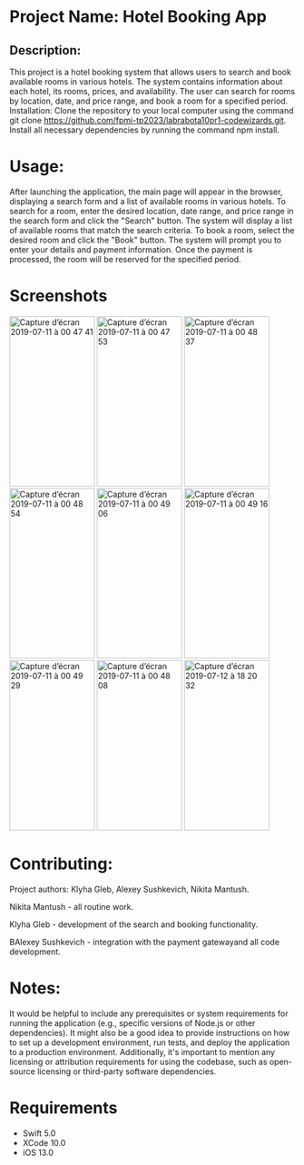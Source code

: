 # Project Name: Hotel Booking App
## Description:
This project is a hotel booking system that allows users to search and book available rooms in various hotels. The system contains information about each hotel, its rooms, prices, and availability. The user can search for rooms by location, date, and price range, and book a room for a specified period.
Installation:
Clone the repository to your local computer using the command git clone https://github.com/fpmi-tp2023/labrabota10pr1-codewizards.git.
Install all necessary dependencies by running the command npm install.
# Usage:
After launching the application, the main page will appear in the browser, displaying a search form and a list of available rooms in various hotels. To search for a room, enter the desired location, date range, and price range in the search form and click the "Search" button. The system will display a list of available rooms that match the search criteria. To book a room, select the desired room and click the "Book" button. The system will prompt you to enter your details and payment information. Once the payment is processed, the room will be reserved for the specified period.
# Screenshots
<img width="150" height="300" alt="Capture d’écran 2019-07-11 à 00 47 41" src="https://user-images.githubusercontent.com/39087448/61012327-f517f580-a375-11e9-90b9-d6d2a0b27741.png"> <img width="150" height="300" alt="Capture d’écran 2019-07-11 à 00 47 53" src="https://user-images.githubusercontent.com/39087448/61012349-0f51d380-a376-11e9-9f85-6a0dede263db.png"> <img width="150" height="300" alt="Capture d’écran 2019-07-11 à 00 48 37" src="https://user-images.githubusercontent.com/39087448/61012365-27295780-a376-11e9-8f1a-62fdc946b6db.png"> <img width="150" height="300" alt="Capture d’écran 2019-07-11 à 00 48 54" src="https://user-images.githubusercontent.com/39087448/61012382-3d371800-a376-11e9-940b-a2efa484f2c4.png"> <img width="150" height="300" alt="Capture d’écran 2019-07-11 à 00 49 06" src="https://user-images.githubusercontent.com/39087448/61012416-5c35aa00-a376-11e9-9a90-fdc64033f7f2.png"> <img width="150" height="300" alt="Capture d’écran 2019-07-11 à 00 49 16" src="https://user-images.githubusercontent.com/39087448/61012433-71aad400-a376-11e9-8360-bdf40cd9025b.png"> <img width="150" height="300" alt="Capture d’écran 2019-07-11 à 00 49 29" src="https://user-images.githubusercontent.com/39087448/61012460-93a45680-a376-11e9-8828-930e9e00d008.png"> <img width="150" height="300" alt="Capture d’écran 2019-07-11 à 00 48 08" src="https://user-images.githubusercontent.com/39087448/61012508-cea68a00-a376-11e9-9b01-ca9440d73b43.png">  <img width="150" height="300" alt="Capture d’écran 2019-07-12 à 18 20 32" src="https://user-images.githubusercontent.com/39087448/61146389-d0d12b80-a4d1-11e9-9f7b-9b5fc22996fb.png">

# Contributing:
Project authors: Klyha Gleb, Alexey Sushkevich, Nikita Mantush.

Nikita Mantush - all routine work.

Klyha Gleb - development of the search and booking functionality.

BAlexey Sushkevich - integration with the payment gatewayand all code development.
# Notes:
It would be helpful to include any prerequisites or system requirements for running the application (e.g., specific versions of Node.js or other dependencies).
It might also be a good idea to provide instructions on how to set up a development environment, run tests, and deploy the application to a production environment.
Additionally, it's important to mention any licensing or attribution requirements for using the codebase, such as open-source licensing or third-party software dependencies.

# Requirements
* Swift 5.0
* XCode 10.0
* iOS 13.0
